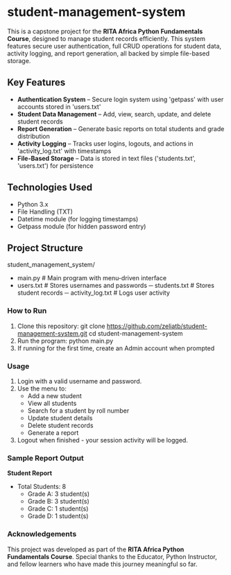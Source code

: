 # student-management-system
This is a capstone project for the **RITA Africa Python Fundamentals Course**, designed to manage student records efficiently. This system features secure user authentication, full CRUD operations for student data, activity logging, and report generation, all backed by simple file-based storage.

## Key Features
- **Authentication System** – Secure login system using 'getpass' with user accounts stored in 'users.txt'
- **Student Data Management** – Add, view, search, update, and delete student records
- **Report Generation** – Generate basic reports on total students and grade distribution
- **Activity Logging** – Tracks user logins, logouts, and actions in 'activity_log.txt' with timestamps
- **File-Based Storage** – Data is stored in text files ('students.txt', 'users.txt') for persistence

## Technologies Used
- Python 3.x
- File Handling (TXT)
- Datetime module (for logging timestamps)
- Getpass module (for hidden password entry)

## Project Structure
student_management_system/
- main.py            # Main program with menu-driven interface
- users.txt          # Stores usernames and passwords
─ students.txt       # Stores student records
─ activity_log.txt   # Logs user activity

### How to Run
1. Clone this repository:
   git clone https://github.com/zeliatb/student-management-system.git
   cd student-management-system
2. Run the program:
   python main.py
3. If running for the first time, create an Admin account when prompted

### Usage
1. Login with a valid username and password.
2. Use the menu to:
    - Add a new student
    - View all students
    - Search for a student by roll number
    - Update student details
    - Delete student records
    - Generate a report
3. Logout when finished - your session activity will be logged.

### Sample Report Output
**Student Report**
- Total Students: 8
  - Grade A: 3 student(s)
  - Grade B: 3 student(s)
  - Grade C: 1 student(s)
  - Grade D: 1 student(s)

### Acknowledgements
This project was developed as part of the **RITA Africa Python Fundamentals Course**. Special thanks to the Educator, Python Instructor, and fellow learners who have made this journey meaningful so far.
